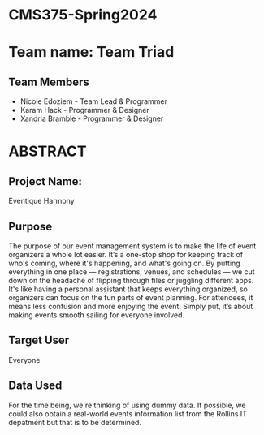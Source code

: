 # CMS375-Spring2024


# Team name: Team Triad

## Team Members
  - Nicole Edoziem - Team Lead & Programmer
  - Karam Hack - Programmer & Designer
  - Xandria Bramble - Programmer & Designer
  

# ABSTRACT
  ## Project Name: 
  Eventique Harmony

## Purpose 
The purpose of our event management system is to make the life of event organizers a whole lot easier. It’s a one-stop shop for keeping track of who's coming, where it's happening, and what's going on. By putting everything in one place — registrations, venues, and schedules — we cut down on the headache of flipping through files or juggling different apps. It's like having a personal assistant that keeps everything organized, so organizers can focus on the fun parts of event planning. For attendees, it means less confusion and more enjoying the event. Simply put, it’s about making events smooth sailing for everyone involved.

## Target User
Everyone

## Data Used 
For the time being, we're thinking of using dummy data. If possible, we could also obtain a real-world events information list from the Rollins IT depatment but that is to be determined.


